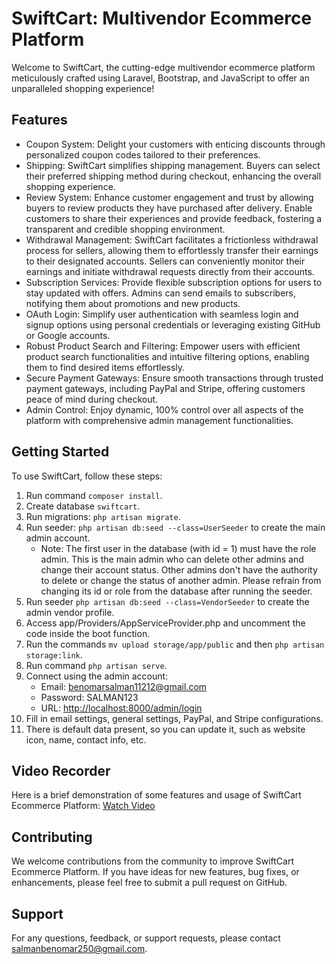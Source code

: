 # SwiftCart: Multivendor Ecommerce Platform

Welcome to SwiftCart, the cutting-edge multivendor ecommerce platform meticulously crafted using Laravel, Bootstrap, and JavaScript to offer an unparalleled shopping experience!

## Features

- Coupon System: Delight your customers with enticing discounts through personalized coupon codes tailored to their preferences.
- Shipping: SwiftCart simplifies shipping management. Buyers can select their preferred shipping method during checkout, enhancing the overall shopping experience.
- Review System: Enhance customer engagement and trust by allowing buyers to review products they have purchased after delivery. Enable customers to share their experiences and provide feedback, fostering a transparent and credible shopping environment.
- Withdrawal Management: SwiftCart facilitates a frictionless withdrawal process for sellers, allowing them to effortlessly transfer their earnings to their designated accounts. Sellers can conveniently monitor their earnings and initiate withdrawal requests directly from their accounts.
- Subscription Services: Provide flexible subscription options for users to stay updated with offers. Admins can send emails to subscribers, notifying them about promotions and new products.
- OAuth Login: Simplify user authentication with seamless login and signup options using personal credentials or leveraging existing GitHub or Google accounts.
- Robust Product Search and Filtering: Empower users with efficient product search functionalities and intuitive filtering options, enabling them to find desired items effortlessly.
- Secure Payment Gateways: Ensure smooth transactions through trusted payment gateways, including PayPal and Stripe, offering customers peace of mind during checkout.
- Admin Control: Enjoy dynamic, 100% control over all aspects of the platform with comprehensive admin management functionalities.

## Getting Started

To use SwiftCart, follow these steps:
1. Run command `composer install`.
2. Create database `swiftcart`.
3. Run migrations: `php artisan migrate`.
4. Run seeder: `php artisan db:seed --class=UserSeeder` to create the main admin account.
   - Note: The first user in the database (with id = 1) must have the role admin. This is the main admin who can delete other admins and change their account status. Other admins don't have the authority to delete or change the status of another admin. Please refrain from changing its id or role from the database after running the seeder.
5. Run seeder `php artisan db:seed --class=VendorSeeder` to create the admin vendor profile.
6. Access app/Providers/AppServiceProvider.php and uncomment the code inside the boot function.
7. Run the commands `mv upload storage/app/public` and then  `php artisan storage:link`.
8. Run command `php artisan serve`.
9. Connect using the admin account:
   - Email: benomarsalman11212@gmail.com
   - Password: SALMAN123
   - URL: [http://localhost:8000/admin/login](http://localhost:8000/admin/login)
10. Fill in email settings, general settings,  PayPal, and Stripe configurations.
11. There is default data present, so you can update it, such as website icon, name, contact info, etc.

## Video Recorder

Here is a brief demonstration of some features and usage of SwiftCart Ecommerce Platform: [Watch Video](https://drive.google.com/file/d/1rUTWT0IwdwSlalD4kuoaLHOFmQ4n_ugz/view?usp=sharing)

## Contributing

We welcome contributions from the community to improve SwiftCart Ecommerce Platform. If you have ideas for new features, bug fixes, or enhancements, please feel free to submit a pull request on GitHub.

## Support

For any questions, feedback, or support requests, please contact [salmanbenomar250@gmail.com](mailto:salmanbenomar250@gmail.com).
